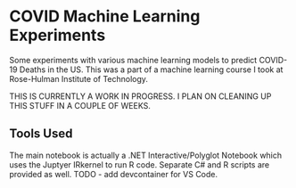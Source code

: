 # COVID Machine Learning Experiments

Some experiments with various machine learning models to predict COVID-19 Deaths in the US. This was a part of a machine learning course I took at Rose-Hulman Institute of Technology.

THIS IS CURRENTLY A WORK IN PROGRESS. I PLAN ON CLEANING UP THIS STUFF IN A COUPLE OF WEEKS.

## Tools Used

The main notebook is actually a .NET Interactive/Polyglot Notebook which uses the Juptyer IRkernel to run R code. Separate C# and R scripts are provided as well. TODO - add devcontainer for VS Code.